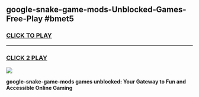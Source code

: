 
## google-snake-game-mods-Unblocked-Games-Free-Play #bmet5
<h3>
<a href="https://us.freeplayer.one?title=google-snake-game-mods&ref=9M">CLICK TO PLAY</a></h3>
<hr>

<h3>
<a href="https://us.freeplayer.one?title=google-snake-game-mods&ref=9M">CLICK 2 PLAY</a>
  
</h3>

<a href="https://us.freeplayer.one?title=google-snake-game-mods&ref=9M"><img src="https://clearcache.store/games.png"></a>


**google-snake-game-mods games unblocked: Your Gateway to Fun and Accessible Online Gaming**
